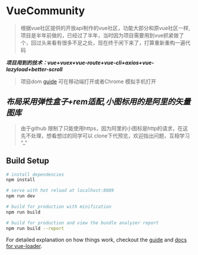 # VueCommunity

> 根据vue社区提供的开放api制作的vue社区，功能大部分和原vue社区一样, 项目是半年前做的，已经过了半年，当时因为项目需要用到vue抓紧做了个，回过头来看有很多不足之处，现在终于闲下来了，打算重新重构一遍代码

***项目用到的技术：vue+vuex+vue-route+vue-cli+axios+vue-lazyload+better-scroll***

> 项目dom [guide](https://ai406136.github.io/vueCom.github.io/#/all) 
> 可在移动端打开或者Chrome 模拟手机打开
## *布局采用弹性盒子+rem适配,小图标用的是阿里的矢量图库*
> 由于github 限制了只能使用https，因为阿里的小图标是http的请求，在这先不处理，想看想过的同学可以 clone下代预览，欢迎指出问题，互相学习  ^_^
## Build Setup

``` bash
# install dependencies
npm install

# serve with hot reload at localhost:8089
npm run dev

# build for production with minification
npm run build

# build for production and view the bundle analyzer report
npm run build --report
```

For detailed explanation on how things work, checkout the [guide](http://vuejs-templates.github.io/webpack/) and [docs for vue-loader](http://vuejs.github.io/vue-loader).
